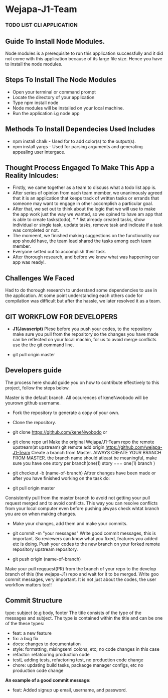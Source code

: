 # Wejapa-J1-Team
### TODO LIST CLI APPLICATION 

## Guide  To Install Node Modules.
Node modules is a prerequisite to run this application successfully and it did not come with this application because of its large file size. Hence you have to install the node modules.

## Steps To Install The Node Modules
* Open your terminal or command prompt
*  Locate the directory of your application
*  Type npm install node
*  Node modules will be installed on your local machine.
*  Run the application i.g node app

## Methods To Install Dependecies Used Includes
* npm install chalk - Used for to add color(s) to the output(s).
* npm install yargs - Used for parsing arguments and generating appealing user intergace.


## Thought Process Engaged To Make This App a Reality Inlcudes:
* Firstly, we came together as a team to discuss what a todo list app is.
* After series of opinion from each team member, we unanimously agreed that it is an application that keeps track of written tasks or errands that someone may  want to engage in other accomplish a particular goal.
* After that, we set out to think about the logic that we will use to make the app work just the way we wanted, so we opined to have am app that is able to create tasks(todo), * * list already created tasks, show individual or single task, update tasks, remove task and indicate if a task was completed or not.
* The momeent, we finished making suggestions on the functionality our app should have, the team lead shared the tasks among each team member. 
* Everyone setted out to accomplish their task. 
* After thorough research, and before we knew what was happening our app was ready!.

## Challenges We Faced 
Had to do thorough research to understand some dependencies to use in the application.
At some point understanding each others code for compilation was difficult but after the hassle, we later resolved it as a team.

## GIT WORKFLOW FOR DEVELOPERS

*  **J1(Javascript)** 
Plese before you push your codes, to the repository make sure you pull from the repository so the changes you have made can be reflected on your local machin, for us to avoid merge conflicts use the the git command line.

* git pull origin master

## Developers guide

The process here should guide you on how to contribute effectively to this project, follow the steps below. 

Master is the default branch.
All occurences of keneNwobodo will be yourown github username.
*  Fork the repository to generate a copy of your own.
*  Clone the repository.
*  git clone https://github.com/keneNwobodo
or
*  git clone repo url
Make the original Wejapa/J1-Team repo the remote upstream(at upstream)
git remote add origin https://github.com/wejapa-J1-Team
Create a branch from Master. AlWAYS CREATE YOUR BRANCH FROM MASTER. the branch name should atleast be meaningful, make sure you have one story per branch(one(1) story === one(1) branch )

* git checkout -b (name-of-branch)
Aftrer changes have been made  or after you have finished working on the task do:

* git pull origin master

Consistently pull from the master branch to avoid not getting your pull request merged and to avoid conflicts. This way you can resolve conflicts from your local computer even before pushing alwyas check whtat branch you are on when making changes.
*  Make your changes, add them and make your commits.

*  git commit -m "your messages"
Write good commit messages, this is important. So reviewers can know what you fixed, features you added etc is doing.
Push your codes to the new branch on your forked remote repository upstream repository.

*  git push origin (name-of-branch)

Make your pull reqquest(PR) from the branch of your repo to the develop branch of this (the wejapa-J1) repo and wait for it to be merged.
Write goo commit messages, very important. It is not just about the codes, the user workflow matters too!!

## Commit Structure
type: subject (e.g body, footer
The title consists of the type of the messages and subject. The type is contained within the title and can be one of the these types:
* feat: a new feature
* fix: a bug fix
* docs: changes to documentation
* style: formatting, misingsemi colons, etc; no code changes in this case
* refactor: refatcoring production code
* testL adding tests, refactoring test, no production code change
* chore: updating build tasks, packacge manager configs, etc no production code change

**An example of a good commit message:** 

* feat: Added signup up email, username, and password.


